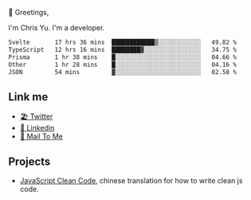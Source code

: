 👋 Greetings, 

I'm Chris Yu. I'm a developer. 


<!--START_SECTION:waka-->

```txt
Svelte       17 hrs 36 mins  ████████████▒░░░░░░░░░░░░   49.82 %
TypeScript   12 hrs 16 mins  ████████▓░░░░░░░░░░░░░░░░   34.75 %
Prisma       1 hr 38 mins    █░░░░░░░░░░░░░░░░░░░░░░░░   04.66 %
Other        1 hr 28 mins    █░░░░░░░░░░░░░░░░░░░░░░░░   04.16 %
JSON         54 mins         ▓░░░░░░░░░░░░░░░░░░░░░░░░   02.58 %
```

<!--END_SECTION:waka-->

## Link me

- [🏖️ Twitter](https://twitter.com/yuetong3yu)
- [🧳 Linkedin](https://www.linkedin.com/in/yuetong3yu)
- [📧 Mail To Me](mailto:yuetong3yu@gmail.com)


## Projects 

- [JavaScript Clean Code](https://js-clean-code-cn.vercel.app/), chinese translation for how to write clean js code.
